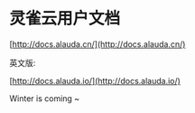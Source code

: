 # 灵雀云用户文档

[http://docs.alauda.cn/](http://docs.alauda.cn/)

英文版:

[http://docs.alauda.io/](http://docs.alauda.io/)

Winter is coming ~
